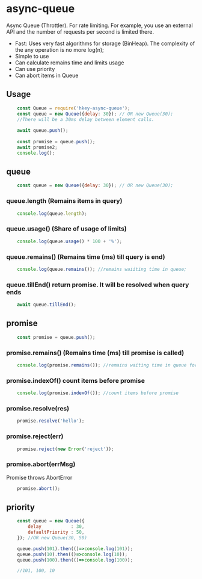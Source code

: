 # async-queue
Async Queue (Throttler). For rate limiting.
For example, you use an external API and the number of requests per second is limited there.

* Fast: Uses very fast algorithms for storage (BinHeap). The complexity of the any operation is no more log(n);
* Simple to use
* Can calculate remains time and limits usage
* Can use priority
* Can abort items in Queue

## Usage
```js
	const Queue = require('hkey-async-queue');
	const queue = new Queue({delay: 30}); // OR new Queue(30);
	//There will be a 30ms delay between element calls.
	
	await queue.push();
	
	const promise = queue.push();
	await promise2;
	console.log();		
```
## queue
```js
	const queue = new Queue({delay: 30}); // OR new Queue(30);
```

### queue.length (Remains items in query)
```js
	console.log(queue.length);
```
### queue.usage() (Share of usage of limits)
```js
	console.log(queue.usage() * 100 + '%');
```

### queue.remains() (Remains time (ms) till query is end)
```js
	console.log(queue.remains()); //remains waiiting time in queue;
```

### queue.tillEnd() return promise. It will be resolved when query ends
```js
	await queue.tillEnd();
```

## promise
```js
	const promise = queue.push();
```

### promise.remains() (Remains time (ms) till promise is called)
```js
	console.log(promise.remains()); //remains waiting time in queue for this promise
```

### promise.indexOf() count items before promise
```js
	console.log(promise.indexOf()); //count items before promise
```

### promise.resolve(res)
```js
	promise.resolve('hello');
```

### promise.reject(err)
```js
	promise.reject(new Error('reject'));
```

### promise.abort(errMsg)
Promise throws AbortError
```js
	promise.abort();
```


## priority
```js
	const queue = new Queue({ 
		delay           : 30, 
		defaultPriority : 50, 		
	}); //OR new Queue(30, 50)

	queue.push(101).then(()=>console.log(101));
	queue.push(10).then(()=>console.log(10));
	queue.push(100).then(()=>console.log(100));

	//101, 100, 10
```
